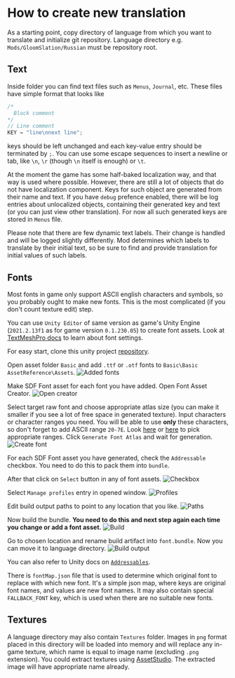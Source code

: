 # How to create new translation

As a starting point, copy directory of language from which you want to translate and initialize git repository. 
Language directory e.g. `Mods/GloomSlation/Russian` must be repository root.

## Text
Inside folder you can find text files such as `Menus`, `Journal`, etc.
These files have simple format that looks like
```c
/*
  Block comment
*/
// Line comment
KEY = "line\nnext line"; 
```
keys should be left unchanged and each key-value entry should be terminated by `;`.
You can use some escape sequences to insert a newline or tab, like `\n`, `\r` (though `\n` itself is enough) or `\t`. 

At the moment the game has some half-baked localization way, and that way is used where possible.
However, there are still a lot of objects that do not have localization component.
Keys for such object are generated from their name and text.
If you have `debug` prefence enabled, there will be log entries about unlocalized objects,
containing their generated key and text (or you can just view other translation).
For now all such generated keys are stored in `Menus` file.

Please note that there are few dynamic text labels. Their change is handled and will be logged slightly differently.
Mod determines which labels to translate by their initial text, 
so be sure to find and provide translation for initial values of such labels. 

## Fonts
Most fonts in game only support ASCII english characters and symbols, so you probably ought to make new fonts.
This is the most complicated (if you don't count texture edit) step.

You can use `Unity Editor` of same version as game's Unity Engine (`2021.2.13f1` as for game version `0.1.230.05`)
to create font assets. 
Look at [TextMeshPro docs](https://docs.unity3d.com/Packages/com.unity.textmeshpro@3.2/manual/index.html) 
to learn about font settings.

For easy start, clone this unity project [repository](https://github.com/Unity-Technologies/Addressables-Sample).

Open asset folder `Basic` and add `.ttf` or `.otf` fonts to `Basic\Basic AssetReference\Assets`.
![Added fonts](./img/raw-fonts.png)

Make SDF Font asset for each font you have added. 
Open Font Asset Creator.
![Open creator](./img/open-font-creator.png)

Select target raw font and choose appropriate atlas size 
(you can make it smaller if you see a lot of free space in generated texture).
Input characters or character ranges you need. You will be able to use **only** these characters, 
so don't forget to add ASCII range `20-7E`.
Look [here](https://www.ling.upenn.edu/courses/Spring_2003/ling538/UnicodeRanges.html) or 
[here](https://jrgraphix.net/r/Unicode/) to pick appropriate ranges.
Click `Generate Font Atlas` and wait for generation.
![Create font](./img/atlas-gen.png)

For each SDF Font asset you have generated, check the `Addressable` checkbox. 
You need to do this to pack them into `bundle`.

After that click on `Select` button in any of font assets. 
![Checkbox](./img/addressable-ckbox.png)

Select `Manage profiles` entry in opened window.
![Profiles](./img/addressable-profiles.png)

Edit build output paths to point to any location that you like. 
![Paths](./img/addressable-path.png)

Now build the bundle. **You need to do this and next step again each time you change or add a font asset.**
![Build](./img/addressable-build.png)

Go to chosen location and rename build artifact into `font.bundle`. Now you can move it to language directory.
![Build output](./img/build-output.png)

You can also refer to Unity docs on
[`Addressables`](https://docs.unity3d.com/Packages/com.unity.addressables@2.0/manual/get-started-make-addressable.html).

There is `fontMap.json` file that is used to determine which original font to replace with which new font.
It's a simple json map, where keys are original font names, and values are new font names.
It may also contain special `FALLBACK_FONT` key, which is used when there are no suitable new fonts. 

## Textures
A language directory may also contain `Textures` folder. 
Images in `png` format placed in this directory will be loaded into memory and will replace any 
in-game texture, which name is equal to image name (excluding `.png` extension).
You could extract textures using [AssetStudio](https://github.com/Perfare/AssetStudio). The extracted image
will have appropriate name already.



